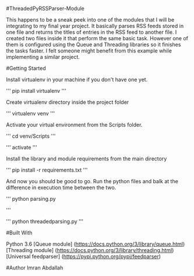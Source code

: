 #ThreadedPyRSSParser-Module

This happens to be a sneak peek into one of the modules that I will be integrating to my final year project. It basically parses RSS feeds stored in one file and 
returns the titles of entries in the RSS feed to another file. I created two files inside it that perform the same basic task. However one of them is configured using 
the Queue and Threading libraries so it finishes the tasks faster. I felt someone might benefit from this example while implementing a similar project.

#Getting Started

Install virtualenv in your machine if you don't have one yet.

'''
pip install virtualenv
'''

Create virtualenv directory inside the project folder

'''
virtualenv venv
'''

Activate your virtual environment from the Scripts folder.

'''
cd venv/Scripts
'''

'''
activate
'''

Install the library and module requirements from the main directory

'''
pip install -r requirements.txt
'''

And now you should be good to go. Run the python files and balk at the difference in execution time between the two.

'''
python parsing.py

'''

'''
python threadedparsing.py
'''


#Built With

Python 3.6
[Queue module] (https://docs.python.org/3/library/queue.html)
[Threading module] (https://docs.python.org/3/library/threading.html)
[Universal feedparser] (https://pypi.python.org/pypi/feedparser)

#Author
Imran Abdallah